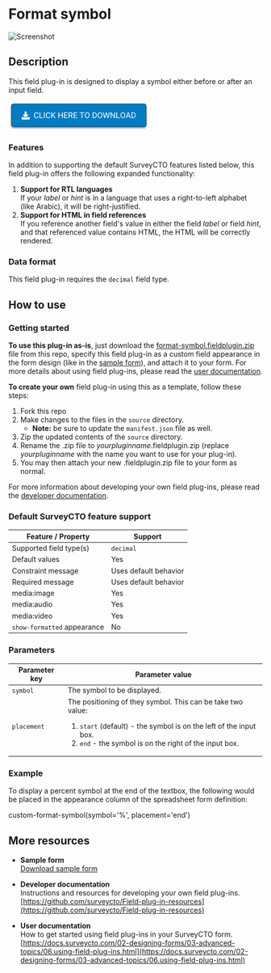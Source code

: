 # Format symbol

![Screenshot](extras/format-symbl.png)

## Description

This field plug-in is designed to display a symbol either before or after an input field.

[![Download now](extras/download-button.png)](https://github.com/surveycto/format-symbol/raw/master/format-symbol.fieldplugin.zip)

### Features

In addition to supporting the default SurveyCTO features listed below, this field plug-in offers the following expanded functionality:

1. **Support for RTL languages**  
    If your *label* or *hint* is in a language that uses a right-to-left alphabet (like Arabic), it will be right-justified.
1. **Support for HTML in field references**  
    If you reference another field's value in either the field *label* or field *hint*, and that referenced value contains HTML, the HTML will be correctly rendered.

### Data format

This field plug-in requires the `decimal` field type.

## How to use

### Getting started

**To use this plug-in as-is**, just download the [format-symbol.fieldplugin.zip](https://github.com/surveycto/format-symbol/raw/master/format-symbol.fieldplugin.zip) file from this repo, specify this field plug-in as a custom field appearance in the form design (like in the [sample form](https://github.com/surveycto/format-symbol/raw/master/extras/sample-form/)), and attach it to your form. For more details about using field plug-ins, please read the [user documentation](https://docs.surveycto.com/02-designing-forms/03-advanced-topics/06.using-field-plug-ins.html).

**To create your own** field plug-in using this as a template, follow these steps:

1. Fork this repo
1. Make changes to the files in the `source` directory.  
    * **Note:** be sure to update the `manifest.json` file as well.
1. Zip the updated contents of the `source` directory.
1. Rename the .zip file to *yourpluginname*.fieldplugin.zip (replace *yourpluginname* with the name you want to use for your plug-in).
1. You may then attach your new .fieldplugin.zip file to your form as normal.

For more information about developing your own field plug-ins, please read the [developer documentation](https://github.com/surveycto/Field-plug-in-resources).

### Default SurveyCTO feature support

| Feature / Property | Support |
| --- | --- |
| Supported field type(s) | `decimal`|
| Default values | Yes |
| Constraint message | Uses default behavior |
| Required message | Uses default behavior |
| media:image | Yes |
| media:audio | Yes |
| media:video | Yes |
| `show-formatted` appearance | No |

### Parameters

| Parameter key | Parameter value |
| --- | --- |
| `symbol` | The symbol to be displayed.|
| `placement` | The positioning of they symbol. This can be take two value: <br> <ol><li>`start` (default) - the symbol is on the left of the input box. </li><li>`end` - the symbol is on the right of the input box.</li></ol>|

### Example
To display a percent symbol at the end of the textbox, the following would be placed in the appearance column of the spreadsheet form definition:

custom-format-symbol(symbol='%', placement='end')

## More resources

* **Sample form**   
[Download sample form](https://github.com/surveycto/format-symbol/raw/master/extras/sample-form/test-form-package.zip)  

* **Developer documentation**  
Instructions and resources for developing your own field plug-ins.  
[https://github.com/surveycto/Field-plug-in-resources](https://github.com/surveycto/Field-plug-in-resources)

* **User documentation**  
How to get started using field plug-ins in your SurveyCTO form.  
[https://docs.surveycto.com/02-designing-forms/03-advanced-topics/06.using-field-plug-ins.html](https://docs.surveycto.com/02-designing-forms/03-advanced-topics/06.using-field-plug-ins.html)
